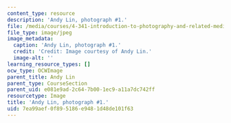 ```yaml
---
content_type: resource
description: 'Andy Lin, photograph #1.'
file: /media/courses/4-341-introduction-to-photography-and-related-media-fall-2007/7ea99aef0f895186e9481d48de101f63_lin1.jpg
file_type: image/jpeg
image_metadata:
  caption: 'Andy Lin, photograph #1.'
  credit: 'Credit: Image courtesy of Andy Lin.'
  image-alt: ''
learning_resource_types: []
ocw_type: OCWImage
parent_title: Andy Lin
parent_type: CourseSection
parent_uid: e081e9ad-2c64-7b00-1ec9-a11a7dc742ff
resourcetype: Image
title: 'Andy Lin, photograph #1.'
uid: 7ea99aef-0f89-5186-e948-1d48de101f63
---
```

